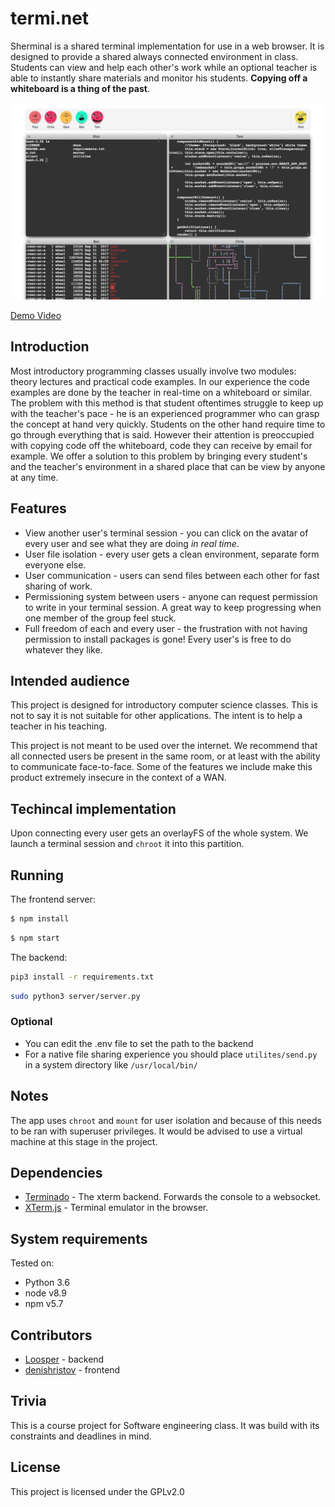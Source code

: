 # termi.net
Sherminal is a shared terminal implementation for use in a web browser. It is designed to provide a shared always connected environment in class. Students can view and help each other's work while an optional teacher is able to instantly share materials and monitor his students. __Copying off a whiteboard is a thing of the past__.

![alt text](https://github.com/Loosper/sherminal/blob/master/docs/Screen%20Shot%202018-06-12%20at%203.39.16.png "Screenshot")

[Demo Video](https://www.youtube.com/watch?v=osFXtbgEgZc&feature=youtu.be)
 
## Introduction
Most introductory programming classes usually involve two modules: theory lectures and practical code examples. In our experience the code examples are done by the teacher in real-time on a whiteboard or similar. The problem with this method is that student oftentimes struggle to keep up with the teacher's pace - he is an experienced programmer who can grasp the concept at hand very quickly. Students on the other hand require time to go through everything that is said. However their attention is preoccupied with copying code off the whiteboard, code they can receive by email for example. We offer a solution to this problem by bringing every student's and the teacher's environment in a shared place that can be view by anyone at any time.
 
## Features
* View another user's terminal session - you can click on the avatar of every user and see what they are doing *in real time*.
* User file isolation - every user gets a clean environment, separate form everyone else.
* User communication - users can send files between each other for fast sharing of work.
* Permissioning system between users - anyone can request permission to write in your terminal session. A great way to keep progressing when one member of the group feel stuck.
* Full freedom of each and every user - the frustration with not having permission to install packages is gone! Every user's is free to do whatever they like.
 
## Intended audience
This project is designed for introductory computer science classes. This is not to say it is not suitable for other applications. The intent is to help a teacher in his teaching.
 
This project is not meant to be used over the internet. We recommend that all connected users be present in the same room, or at least with the ability to communicate face-to-face. Some of the features we include make this product extremely insecure in the context of a WAN.
 
## Techincal implementation
Upon connecting every user gets an overlayFS of the whole system. We launch a terminal session and `chroot` it into this partition.
 
## Running
The frontend server:
 
```sh
$ npm install
```
```sh
$ npm start
```
 
The backend:
```sh
pip3 install -r requirements.txt
```
```sh
sudo python3 server/server.py
```
 
### Optional
* You can edit the .env file to set the path to the backend
* For a native file sharing experience you should place `utilites/send.py` in a system directory like `/usr/local/bin/`
 
## Notes
The app uses `chroot` and `mount` for user isolation and because of this needs to be ran with superuser privileges. It would be advised to use a virtual machine at this stage in the project.
 
## Dependencies
* [Terminado](https://github.com/jupyter/terminado) - The xterm backend. Forwards the console to a websocket.
* [XTerm.js](https://github.com/xtermjs/xterm.js) - Terminal emulator in the browser.
 
## System requirements
Tested on:
 
* Python 3.6
* node v8.9
* npm v5.7
 
## Contributors
* [Loosper](https://github.com/loosper) - backend
* [denishristov](https://github.com/denishristov) - frontend
 
## Trivia
This is a course project for Software engineering class. It was build with its constraints and deadlines in mind.
 
## License
This project is licensed under the GPLv2.0
